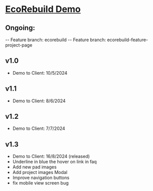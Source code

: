 # [EcoRebuild Demo](https://ecorebuild.netlify.app/)

## Ongoing:
-- Feature branch: ecorebuild
-- Feature branch: ecorebuild-feature-project-page

## v1.0
- Demo to Client: 10/5/2024
## v1.1
- Demo to Client: 8/6/2024
## v1.2
- Demo to Client: 7/7/2024
## v1.3
- Demo to Client: 16/8/2024 (released)
- Underline in blue the hover on link in faq
- Add new pad images
- Add project images Modal
- Improve navigation buttons
- fix mobile view screen bug
